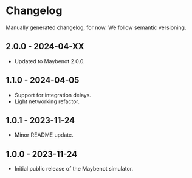 # Changelog

Manually generated changelog, for now. We follow semantic versioning.

## 2.0.0 - 2024-04-XX
- Updated to Maybenot 2.0.0.

## 1.1.0 - 2024-04-05
- Support for integration delays.
- Light networking refactor.

## 1.0.1 - 2023-11-24
- Minor README update.

## 1.0.0 - 2023-11-24
- Initial public release of the Maybenot simulator.
